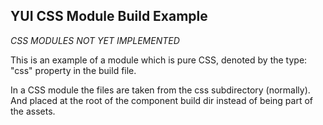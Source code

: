 YUI CSS Module Build Example
------------------------

*CSS MODULES NOT YET IMPLEMENTED*

This is an example of a module which is pure CSS, denoted by the type: "css" property in the build file.

In a CSS module the files are taken from the css subdirectory (normally). And placed at the root of the component build
dir instead of being part of the assets.